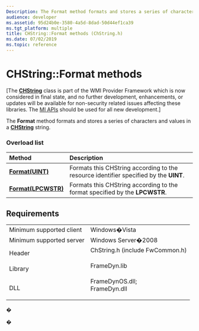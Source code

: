 ```yaml
---
Description: The Format method formats and stores a series of characters and values in a CHString string.
audience: developer
ms.assetid: 95d24b0e-3580-4a5d-8dad-50d44ef1ca39
ms.tgt_platform: multiple
title: CHString::Format methods (ChString.h)
ms.date: 07/02/2019
ms.topic: reference
---
```


# CHString::Format methods

\[The [**CHString**](chstring.md) class is part of the WMI Provider Framework which is now considered in final state, and no further development, enhancements, or updates will be available for non-security related issues affecting these libraries. The [MI APIs](https://docs.microsoft.com/previous-versions/windows/desktop/wmi_v2/windows-management-infrastructure) should be used for all new development.\]

The **Format** method formats and stores a series of characters and values in a [**CHString**](chstring.md) string.

### Overload list



| Method                                              | Description                                                                                      |
|:----------------------------------------------------|:-------------------------------------------------------------------------------------------------|
| [**Format(UINT)**](https://msdn.microsoft.com/library/Aa385532(v=VS.85).aspx)       | Formats this CHString according to the resource identifier specified by the **UINT**.<br/> |
| [**Format(LPCWSTR)**](https://msdn.microsoft.com/library/Aa385527(v=VS.85).aspx) | Formats this CHString according to the format specified by the **LPCWSTR**.<br/>           |



## Requirements



|                                     |                                                                                                                                                               |
|-------------------------------------|---------------------------------------------------------------------------------------------------------------------------------------------------------------|
| Minimum supported client<br/> | Windows�Vista<br/>                                                                                                                                      |
| Minimum supported server<br/> | Windows Server�2008<br/>                                                                                                                                |
| Header<br/>                   | <dl> <dt>ChString.h (include FwCommon.h)</dt> </dl>                                                    |
| Library<br/>                  | <dl> <dt>FrameDyn.lib</dt> </dl>                                                                       |
| DLL<br/>                      | <dl> <dt>FrameDynOS.dll; </dt> <dt>FrameDyn.dll</dt> </dl> |



�

�




